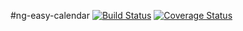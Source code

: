 #ng-easy-calendar [![Build Status](https://travis-ci.org/leosilvadev/ng-easy-calendar.svg?branch=master)](https://travis-ci.org/leosilvadev/ng-easy-calendar) <a href='https://coveralls.io/github/leosilvadev/ng-easy-calendar?branch=master'><img src='https://coveralls.io/repos/leosilvadev/ng-easy-calendar/badge.svg?branch=master&service=github' alt='Coverage Status' /></a>
